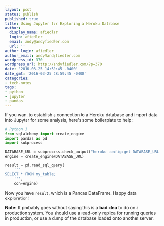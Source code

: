 ```yaml
---
layout: post
status: publish
published: true
title: Using Jupyter for Exploring a Heroku Database
author:
  display_name: afiedler
  login: afiedler
  email: andy@andyfiedler.com
  url: ''
author_login: afiedler
author_email: andy@andyfiedler.com
wordpress_id: 370
wordpress_url: http://andyfiedler.com/?p=370
date: '2016-03-25 14:59:45 -0400'
date_gmt: '2016-03-25 18:59:45 -0400'
categories:
- tech-notes
tags:
- python
- jupyter
- pandas
---
```

If you want to establish a connection to a Heroku database and import data into Jupyter for some analysis, here's some boilerplate to help:

```python
# Python 3
from sqlalchemy import create_engine
import pandas as pd
import subprocess

DATABASE_URL = subprocess.check_output("heroku config:get DATABASE_URL --app <your heroku app name here>", shell=True).decode('utf-8')
engine = create_engine(DATABASE_URL)

result = pd.read_sql_query(
    '''
SELECT * FROM my_table;
    ''',
    con=engine)
```

Now you have `result`, which is a Pandas DataFrame. Happy data exploration!

**Note:** It probably goes without saying this is a **bad idea** to do on a production system. You should use a read-only replica for running queries in production, or use a dump of the database loaded onto another server.
